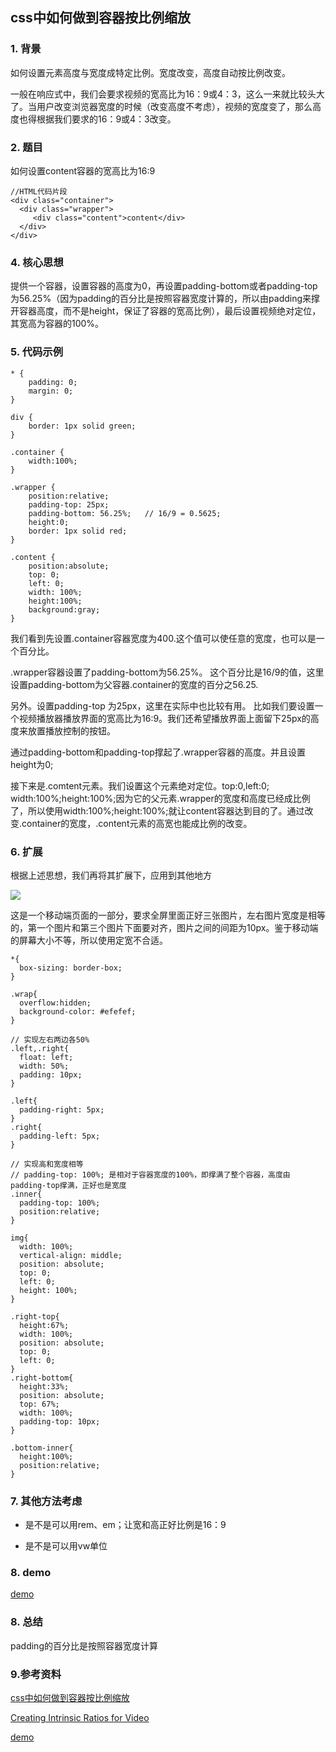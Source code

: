 ## css中如何做到容器按比例缩放

### 1. 背景


如何设置元素高度与宽度成特定比例。宽度改变，高度自动按比例改变。 </br>


一般在响应式中，我们会要求视频的宽高比为16：9或4：3，这么一来就比较头大了。当用户改变浏览器宽度的时候（改变高度不考虑），视频的宽度变了，那么高度也得根据我们要求的16：9或4：3改变。


### 2. 题目

如何设置content容器的宽高比为16:9

```
//HTML代码片段
<div class="container">
  <div class="wrapper">
     <div class="content">content</div>
  </div>
</div>

```

### 4. 核心思想

提供一个容器，设置容器的高度为0，再设置padding-bottom或者padding-top为56.25%（因为padding的百分比是按照容器宽度计算的，所以由padding来撑开容器高度，而不是height，保证了容器的宽高比例），最后设置视频绝对定位，其宽高为容器的100%。


### 5. 代码示例

```
* {
	padding: 0;
	margin: 0;
}

div {
    border: 1px solid green;
}

.container { 
    width:100%; 
}

.wrapper {
    position:relative;
    padding-top: 25px;
    padding-bottom: 56.25%;   // 16/9 = 0.5625;
    height:0;
    border: 1px solid red;
}

.content {
    position:absolute;
    top: 0;
    left: 0;
    width: 100%;
    height:100%;
    background:gray;
}

```

我们看到先设置.container容器宽度为400.这个值可以使任意的宽度，也可以是一个百分比。

.wrapper容器设置了padding-bottom为56.25%。 这个百分比是16/9的值，这里设置padding-bottom为父容器.container的宽度的百分之56.25.

另外。设置padding-top 为25px，这里在实际中也比较有用。 比如我们要设置一个视频播放器播放界面的宽高比为16:9。我们还希望播放界面上面留下25px的高度来放置播放控制的按钮。

通过padding-bottom和padding-top撑起了.wrapper容器的高度。并且设置height为0;

接下来是.comtent元素。我们设置这个元素绝对定位。top:0,left:0; width:100%;height:100%;因为它的父元素.wrapper的宽度和高度已经成比例了，所以使用width:100%;height:100%;就让content容器达到目的了。通过改变.container的宽度，.content元素的高宽也能成比例的改变。


### 6. 扩展

根据上述思想，我们再将其扩展下，应用到其他地方

![](https://github.com/zuopf769/notebook/blob/master/fe/css%E4%B8%AD%E5%A6%82%E4%BD%95%E5%81%9A%E5%88%B0%E5%AE%B9%E5%99%A8%E6%8C%89%E6%AF%94%E4%BE%8B%E7%BC%A9%E6%94%BE/FpgWGNJUFL3RLGdOTtm3KzKIgpHL)

这是一个移动端页面的一部分，要求全屏里面正好三张图片，左右图片宽度是相等的，第一个图片和第三个图片下面要对齐，图片之间的间距为10px。鉴于移动端的屏幕大小不等，所以使用定宽不合适。


```
*{
  box-sizing: border-box;
}

.wrap{
  overflow:hidden;
  background-color: #efefef;
}

// 实现左右两边各50%
.left,.right{
  float: left;
  width: 50%;
  padding: 10px;
}

.left{
  padding-right: 5px;
}
.right{
  padding-left: 5px;
}

// 实现高和宽度相等
// padding-top: 100%; 是相对于容器宽度的100%，即撑满了整个容器，高度由padding-top撑满，正好也是宽度
.inner{
  padding-top: 100%;
  position:relative;  
}

img{
  width: 100%;
  vertical-align: middle;
  position: absolute;
  top: 0;
  left: 0;
  height: 100%;
}

.right-top{
  height:67%;
  width: 100%;
  position: absolute;
  top: 0;
  left: 0;
}
.right-bottom{
  height:33%;
  position: absolute;
  top: 67%;
  width: 100%;
  padding-top: 10px;
}

.bottom-inner{
  height:100%;
  position:relative;
}
```

### 7. 其他方法考虑

+ 是不是可以用rem、em；让宽和高正好比例是16：9

+ 是不是可以用vw单位

### 8. demo

[demo]()

### 8. 总结

padding的百分比是按照容器宽度计算

### 9.参考资料

[css中如何做到容器按比例缩放](http://imweb.io/topic/555a92f76da9e441601d6e94)

[Creating Intrinsic Ratios for Video](https://alistapart.com/article/creating-intrinsic-ratios-for-video)

[demo](http://output.jsbin.com/boyuzo/1/)




